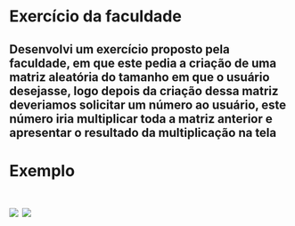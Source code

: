 <h1> Exercício da faculdade </h1>
<h2> Desenvolvi um exercício proposto pela faculdade, em que este pedia a criação de uma matriz aleatória do tamanho em que o usuário desejasse, 
 logo depois da criação dessa matriz deveriamos solicitar um número ao usuário, este número iria multiplicar toda a matriz anterior e apresentar o resultado
 da multiplicação na tela</h2>
 
 <h1> Exemplo <h1>
 
 <img src='https://user-images.githubusercontent.com/114839208/193440393-ea1098a0-7e00-47a0-ba6f-572bfb5c2d98.png'>
 <img src='https://user-images.githubusercontent.com/114839208/193440430-675201ac-f0b1-4c66-8995-757b0731096d.png'>


